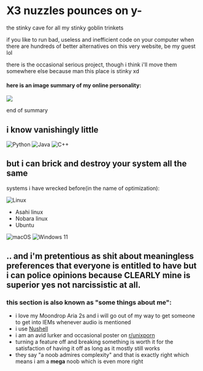 # X3 nuzzles pounces on y-

the stinky cave for all my stinky goblin trinkets

if you like to run bad, useless and inefficient code on your computer when there are hundreds of better alternatives on this very website, be my guest lol

there is the occasional serious project, though i think i'll move them somewhere else because man this place is stinky xd

#### here is an image summary of my online personality:
![](https://external-content.duckduckgo.com/iu/?u=https%3A%2F%2Fmedia1.tenor.com%2Fm%2F-UJf65NkDDkAAAAC%2Fkissing-boys.gif&f=1&nofb=1&ipt=ff14076d5f05ffc917d04b427c185b1471def5b67323f2ca9639881ca3a8f778&ipo=images)

end of summary

## i know vanishingly little
![Python](https://img.shields.io/badge/python-3670A0?style=for-the-badge&logo=python&logoColor=ffdd54)
![Java](https://img.shields.io/badge/java-%23ED8B00.svg?style=for-the-badge&logo=openjdk&logoColor=white)
![C++](https://img.shields.io/badge/c++-%2300599C.svg?style=for-the-badge&logo=c%2B%2B&logoColor=white)

## but i can brick and destroy your system all the same
systems i have wrecked before(in the name of optimization):

![Linux](https://img.shields.io/badge/Linux-FCC624?style=for-the-badge&logo=linux&logoColor=black)

- Asahi linux
- Nobara linux
- Ubuntu

![macOS](https://img.shields.io/badge/mac%20os-000000?style=for-the-badge&logo=macos&logoColor=F0F0F0)
![Windows 11](https://img.shields.io/badge/Windows%2011-%230079d5.svg?style=for-the-badge&logo=Windows%2011&logoColor=white)

## .. and i'm pretentious as shit about meaningless preferences that everyone is entitled to have but i can police opinions because CLEARLY mine is superior yes not narcissistic at all.
### this section is also known as "some things about me":
- i love my Moondrop Aria 2s and i will go out of my way to get someone to get into IEMs whenever audio is mentioned
- i use [Nushell](https://github.com/nushell/nushell)
- i am an avid lurker and occasional poster on [r/unixporn](https://reddit.com/r/unixporn)
- turning a feature off and breaking something is worth it for the satisfaction of having it off as long as it mostly still works
- they say "a noob admires complexity" and that is exactly right which means i am a **mega** noob which is even more right
